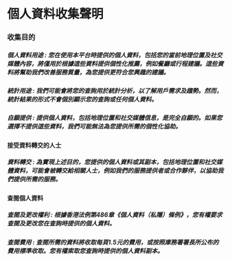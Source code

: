 
# 個人資料收集聲明

### 收集目的

##### 個人資料用途 : 您在使用本平台時提供的個人資料，包括您的當前地理位置及社交媒體內容，將僅用於根據這些資料提供個性化推薦，例如餐廳或行程建議。這些資料將幫助我們改善服務質量，為您提供更符合您興趣的建議。  

##### 統計用途 : 我們可能會將您的查詢用於統計分析，以了解用戶需求及趨勢。然而，統計結果的形式不會個別顯示您的查詢或任何個人資料。

##### 自願提供 : 提供個人資料，包括地理位置和社交媒體信息，是完全自願的。如果您選擇不提供這些資料，我們可能無法為您提供所需的個性化協助。


**接受資料轉交的人士**

##### 資料轉交 : 為實現上述目的，您提供的個人資料或其副本，包括地理位置和社交媒體資料，可能會被轉交給相關人士，例如我們的服務提供者或合作夥伴，以協助我們提供所需的服務。


**查閱個人資料**

##### 查閱及更改權利 : 根據香港法例第486章《個人資料（私隱）條例》，您有權要求查閱及更改您在查詢時提供的個人資料。


##### 查閱費用 : 查閱所需的資料將收取每頁1.5元的費用，或按照庫務署署長所公布的費用標準收取。您有權索取您查詢時提供的個人資料副本。
